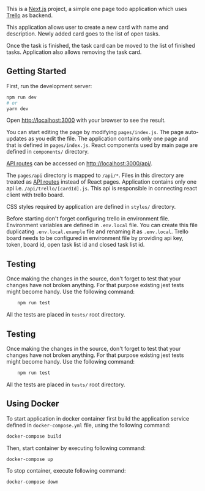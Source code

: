 This is a [Next.js](https://nextjs.org/) project, a simple one page todo application which uses [Trello](https://trello.com/) as backend.

This application allows user to create a new card with name and description. Newly added card goes to the list of open tasks.

Once the task is finished, the task card can be moved to the list of finished tasks. Application also allows removing the task card.

## Getting Started

First, run the development server:

```bash
npm run dev
# or
yarn dev
```

Open [http://localhost:3000](http://localhost:3000) with your browser to see the result.

You can start editing the page by modifying `pages/index.js`. The page auto-updates as you edit the file.
The application contains only one page and that is defined in `pages/index.js`.
React components used by main page are defined in `components/` directory.

[API routes](https://nextjs.org/docs/api-routes/introduction) can be accessed on [http://localhost:3000/api/](http://localhost:3000/api/).

The `pages/api` directory is mapped to `/api/*`. Files in this directory are treated as [API routes](https://nextjs.org/docs/api-routes/introduction) instead of React pages.
Application contains only one api i.e. `/api/trello/[cardId].js`. This api is responsible in connecting react client with trello board.

CSS styles required by application are defined in `styles/` directory.

Before starting don't forget configuring trello in environment file. Environment variables are defined in `.env.local` file. You can create this file duplicating `.env.local.example` file and renaming it as `.env.local`. Trello board needs to be configured in environment file by providing api key, token, board id, open task list id and closed task list id.


## Testing
Once making the changes in the source, don't forget to test that your changes have not broken anything.
For that purpose existing jest tests might become handy.
Use the following command:

```bash
    npm run test
```

All the tests are placed in `tests/` root directory.

## Testing
Once making the changes in the source, don't forget to test that your changes have not broken anything.
For that purpose existing jest tests might become handy.
Use the following command:

```bash
    npm run test
```

All the tests are placed in `tests/` root directory.

## Using Docker
To start application in docker container first build the application service defined in `docker-compose.yml` file, using the following command:

```bash
docker-compose build
```

Then, start container by executing following command:

```bash
docker-compose up
```

To stop container, execute following command:

```bash
docker-compose down
```